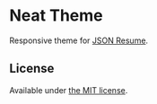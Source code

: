 # Neat Theme

Responsive theme for [JSON Resume](http://jsonresume.org/).

## License

Available under [the MIT license](http://mths.be/mit).
